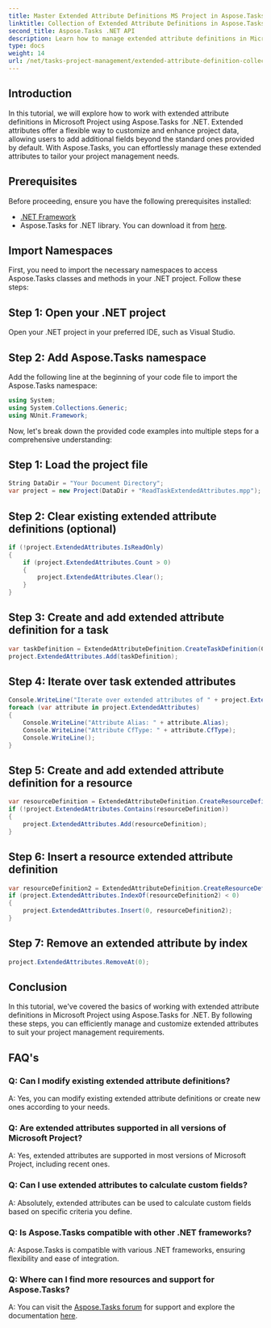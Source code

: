 ```yaml
---
title: Master Extended Attribute Definitions MS Project in Aspose.Tasks
linktitle: Collection of Extended Attribute Definitions in Aspose.Tasks
second_title: Aspose.Tasks .NET API
description: Learn how to manage extended attribute definitions in Microsoft Project using Aspose.Tasks for .NET. Customize and enhance your project data effortlessly.
type: docs
weight: 14
url: /net/tasks-project-management/extended-attribute-definition-collection/
---
```

## Introduction
In this tutorial, we will explore how to work with extended attribute definitions in Microsoft Project using Aspose.Tasks for .NET. Extended attributes offer a flexible way to customize and enhance project data, allowing users to add additional fields beyond the standard ones provided by default. With Aspose.Tasks, you can effortlessly manage these extended attributes to tailor your project management needs.
## Prerequisites
Before proceeding, ensure you have the following prerequisites installed:
- [.NET Framework](https://dotnet.microsoft.com/download)
- Aspose.Tasks for .NET library. You can download it from [here](https://releases.aspose.com/tasks/net/).

## Import Namespaces
First, you need to import the necessary namespaces to access Aspose.Tasks classes and methods in your .NET project. Follow these steps:
## Step 1: Open your .NET project
Open your .NET project in your preferred IDE, such as Visual Studio.
## Step 2: Add Aspose.Tasks namespace
Add the following line at the beginning of your code file to import the Aspose.Tasks namespace:
```csharp
using System;
using System.Collections.Generic;
using NUnit.Framework;
```

Now, let's break down the provided code examples into multiple steps for a comprehensive understanding:
## Step 1: Load the project file
```csharp
String DataDir = "Your Document Directory";
var project = new Project(DataDir + "ReadTaskExtendedAttributes.mpp");
```
## Step 2: Clear existing extended attribute definitions (optional)
```csharp
if (!project.ExtendedAttributes.IsReadOnly)
{
    if (project.ExtendedAttributes.Count > 0)
    {
        project.ExtendedAttributes.Clear();
    }
}
```
## Step 3: Create and add extended attribute definition for a task
```csharp
var taskDefinition = ExtendedAttributeDefinition.CreateTaskDefinition(CustomFieldType.Start, ExtendedAttributeTask.Start7, "Start 7");
project.ExtendedAttributes.Add(taskDefinition);
```
## Step 4: Iterate over task extended attributes
```csharp
Console.WriteLine("Iterate over extended attributes of " + project.ExtendedAttributes.ParentProject.Get(Prj.Name) + " project: ");
foreach (var attribute in project.ExtendedAttributes)
{
    Console.WriteLine("Attribute Alias: " + attribute.Alias);
    Console.WriteLine("Attribute CfType: " + attribute.CfType);
    Console.WriteLine();
}
```
## Step 5: Create and add extended attribute definition for a resource
```csharp
var resourceDefinition = ExtendedAttributeDefinition.CreateResourceDefinition(CustomFieldType.Cost, ExtendedAttributeResource.Cost5, "My cost");
if (!project.ExtendedAttributes.Contains(resourceDefinition))
{
    project.ExtendedAttributes.Add(resourceDefinition);
}
```
## Step 6: Insert a resource extended attribute definition
```csharp
var resourceDefinition2 = ExtendedAttributeDefinition.CreateResourceDefinition(CustomFieldType.Number, ExtendedAttributeResource.Cost1, "My Cost 2");
if (project.ExtendedAttributes.IndexOf(resourceDefinition2) < 0)
{
    project.ExtendedAttributes.Insert(0, resourceDefinition2);
}
```
## Step 7: Remove an extended attribute by index
```csharp
project.ExtendedAttributes.RemoveAt(0);
```

## Conclusion
In this tutorial, we've covered the basics of working with extended attribute definitions in Microsoft Project using Aspose.Tasks for .NET. By following these steps, you can efficiently manage and customize extended attributes to suit your project management requirements.
## FAQ's
### Q: Can I modify existing extended attribute definitions?
A: Yes, you can modify existing extended attribute definitions or create new ones according to your needs.
### Q: Are extended attributes supported in all versions of Microsoft Project?
A: Yes, extended attributes are supported in most versions of Microsoft Project, including recent ones.
### Q: Can I use extended attributes to calculate custom fields?
A: Absolutely, extended attributes can be used to calculate custom fields based on specific criteria you define.
### Q: Is Aspose.Tasks compatible with other .NET frameworks?
A: Aspose.Tasks is compatible with various .NET frameworks, ensuring flexibility and ease of integration.
### Q: Where can I find more resources and support for Aspose.Tasks?
A: You can visit the [Aspose.Tasks forum](https://forum.aspose.com/c/tasks/15) for support and explore the documentation [here](https://reference.aspose.com/tasks/net/).
